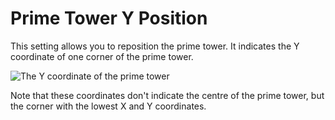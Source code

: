 Prime Tower Y Position
====
This setting allows you to reposition the prime tower. It indicates the Y coordinate of one corner of the prime tower.

![The Y coordinate of the prime tower](../images/prime_tower.svg)

Note that these coordinates don't indicate the centre of the prime tower, but the corner with the lowest X and Y coordinates.